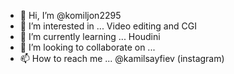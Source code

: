 - 👋 Hi, I’m @komiljon2295
- 👀 I’m interested in ... Video editing and CGI
- 🌱 I’m currently learning ... Houdini
- 💞️ I’m looking to collaborate on ... 
- 📫 How to reach me ... @kamilsayfiev (instagram)

<!---
komiljon2295/komiljon2295 is a ✨ special ✨ repository because its `README.md` (this file) appears on your GitHub profile.
You can click the Preview link to take a look at your changes.
--->
